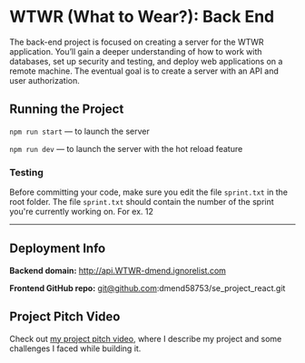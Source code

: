 # WTWR (What to Wear?): Back End
The back-end project is focused on creating a server for the WTWR application. You’ll gain a deeper understanding of how to work with databases, set up security and testing, and deploy web applications on a remote machine. The eventual goal is to create a server with an API and user authorization.
## Running the Project
`npm run start` — to launch the server 

`npm run dev` — to launch the server with the hot reload feature

### Testing
Before committing your code, make sure you edit the file `sprint.txt` in the root folder. The file `sprint.txt` should contain the number of the sprint you're currently working on. For ex. 12

---

## Deployment Info

**Backend domain:** http://api.WTWR-dmend.ignorelist.com

**Frontend GitHub repo:**
git@github.com:dmend58753/se_project_react.git

## Project Pitch Video

Check out [my project pitch video](https://drive.google.com/file/d/1HTXzFgZOuaXSGXq2XT_y_GHE4symQ3Q7/view?usp=sharing), where I describe my project and some challenges I faced while building it.




